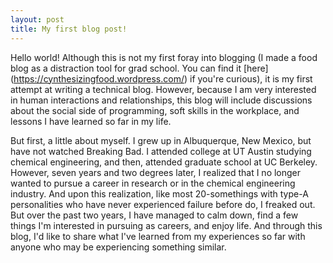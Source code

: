 ```yaml
---
layout: post
title: My first blog post!
---
```


Hello world! Although this is not my first foray into blogging (I made a food blog as a distraction tool for grad school. You can find it [here] (https://cynthesizingfood.wordpress.com/) if you're curious), it is my first attempt at writing a technical blog. However, because I am very interested in human interactions and relationships, this blog will include discussions about the social side of programming, soft skills in the workplace, and lessons I have learned so far in my life. 

But first, a little about myself. I grew up in Albuquerque, New Mexico, but have not watched Breaking Bad. I attended college at UT Austin studying chemical engineering, and then, attended graduate school at UC Berkeley. However, seven years and two degrees later, I realized that I no longer wanted to pursue a career in research or in the chemical engineering industry. And upon this realization, like most 20-somethings with type-A personalities who have never experienced failure before do, I freaked out. But over the past two years, I have managed to calm down, find a few things I'm interested in pursuing as careers, and enjoy life. And through this blog, I'd like to share what I've learned from my experiences so far with anyone who may be experiencing something similar.

<!-- After graduating from college, I had the rather shocking epiphany that most 20-somethings have... I actually had no idea what the "real world" was like. Even though college had been difficult at times, I hadn't experienced anything that truly humbled me. I graduated with hubris, believing that I knew how the world worked and if I just followed a specific plan, I would have a successful career and life. Well, I quickly found out that life usually doesn't not turn out the way you had exactly planned it. And that's ok. In fact, this realization ended up giving me the freedom to pursue anything I wanted. 
 -->
<!-- However, coming from the fairly structured and predictable world of traditional schooling, where you could mostly control your fate (at least in terms of your academic performance), it was pretty difficult for me to learn and accept that everything was no longer under my control. 
 -->
